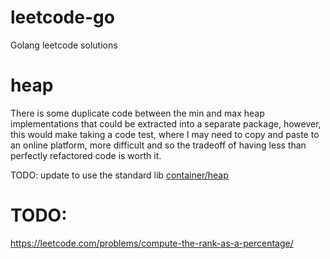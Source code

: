 # leetcode-go

Golang leetcode solutions

# heap

There is some duplicate code between the min and max heap implementations that could be extracted into a separate package, however, this would make taking a code test, where I may need to copy and paste to an online platform, more difficult and so the tradeoff of having less than perfectly refactored code is worth it.

TODO: update to use the standard lib [container/heap](https://pkg.go.dev/container/heap)

# TODO:

https://leetcode.com/problems/compute-the-rank-as-a-percentage/
